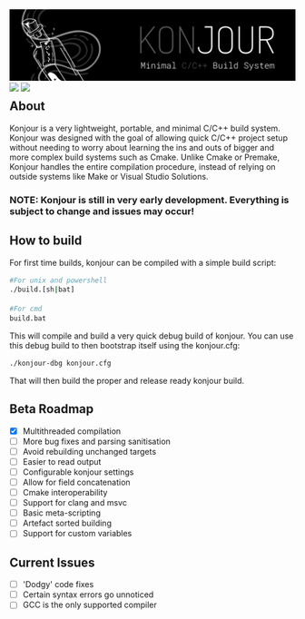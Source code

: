 <img src="branding/kj_banner.png">

<div style="float: left">
  <img src="https://img.shields.io/github/license/sentinelkly/konjour">
  <img src="https://img.shields.io/tokei/lines/github/sentinelkly/konjour">
</div>

## About
Konjour is a very lightweight, portable, and minimal C/C++ build system. Konjour was designed with the goal of allowing quick C/C++ project setup without needing to worry about learning the ins and outs of bigger and more complex build systems such as Cmake. Unlike Cmake or Premake, Konjour handles the entire compilation procedure, instead of relying on outside systems like Make or Visual Studio Solutions.

### NOTE: Konjour is still in very early development. Everything is subject to change and issues may occur!

## How to build
For first time builds, konjour can be compiled with a simple build script:
```sh
#For unix and powershell
./build.[sh|bat]

#For cmd 
build.bat
```
This will compile and build a very quick debug build of konjour. You can use this debug build to
then bootstrap itself using the konjour.cfg:
```sh
./konjour-dbg konjour.cfg
```
That will then build the proper and release ready konjour build.

## Beta Roadmap
- [X] Multithreaded compilation
- [ ] More bug fixes and parsing sanitisation
- [ ] Avoid rebuilding unchanged targets
- [ ] Easier to read output
- [ ] Configurable konjour settings
- [ ] Allow for field concatenation
- [ ] Cmake interoperability 
- [ ] Support for clang and msvc
- [ ] Basic meta-scripting
- [ ] Artefact sorted building
- [ ] Support for custom variables

## Current Issues
- [ ] 'Dodgy' code fixes
- [ ] Certain syntax errors go unnoticed 
- [ ] GCC is the only supported compiler
